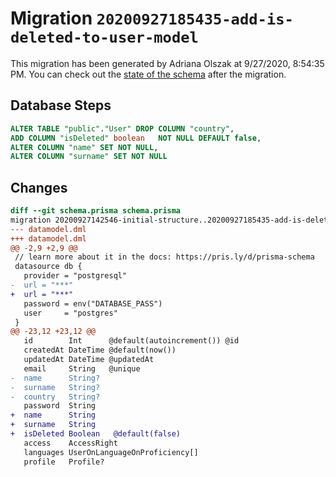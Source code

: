 # Migration `20200927185435-add-is-deleted-to-user-model`

This migration has been generated by Adriana Olszak at 9/27/2020, 8:54:35 PM.
You can check out the [state of the schema](./schema.prisma) after the migration.

## Database Steps

```sql
ALTER TABLE "public"."User" DROP COLUMN "country",
ADD COLUMN "isDeleted" boolean   NOT NULL DEFAULT false,
ALTER COLUMN "name" SET NOT NULL,
ALTER COLUMN "surname" SET NOT NULL
```

## Changes

```diff
diff --git schema.prisma schema.prisma
migration 20200927142546-initial-structure..20200927185435-add-is-deleted-to-user-model
--- datamodel.dml
+++ datamodel.dml
@@ -2,9 +2,9 @@
 // learn more about it in the docs: https://pris.ly/d/prisma-schema
 datasource db {
   provider = "postgresql"
-  url = "***"
+  url = "***"
   password = env("DATABASE_PASS")
   user     = "postgres"
 }
@@ -23,12 +23,12 @@
   id        Int      @default(autoincrement()) @id
   createdAt DateTime @default(now())
   updatedAt DateTime @updatedAt
   email     String   @unique
-  name      String?
-  surname   String?
-  country   String?
   password  String
+  name      String
+  surname   String
+  isDeleted Boolean   @default(false)
   access    AccessRight
   languages UserOnLanguageOnProficiency[]
   profile   Profile?
```


